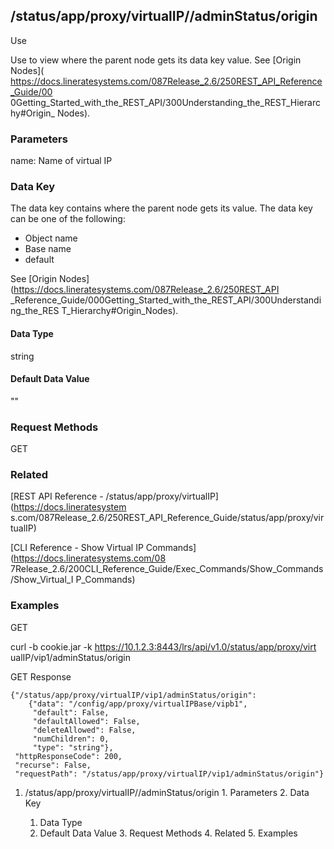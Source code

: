 ## /status/app/proxy/virtualIP/<name>/adminStatus/origin

Use

Use to view where the parent node gets its data key value. See [Origin Nodes](
https://docs.lineratesystems.com/087Release_2.6/250REST_API_Reference_Guide/00
0Getting_Started_with_the_REST_API/300Understanding_the_REST_Hierarchy#Origin_
Nodes).

### Parameters

name: Name of virtual IP

### Data Key

The data key contains where the parent node gets its value. The data key can
be one of the following:

  * Object name
  * Base name
  * default

See [Origin Nodes](https://docs.lineratesystems.com/087Release_2.6/250REST_API
_Reference_Guide/000Getting_Started_with_the_REST_API/300Understanding_the_RES
T_Hierarchy#Origin_Nodes).

#### Data Type

string

#### Default Data Value

""

### Request Methods

GET

### Related

[REST API Reference - /status/app/proxy/virtualIP](https://docs.lineratesystem
s.com/087Release_2.6/250REST_API_Reference_Guide/status/app/proxy/virtualIP)

[CLI Reference - Show Virtual IP Commands](https://docs.lineratesystems.com/08
7Release_2.6/200CLI_Reference_Guide/Exec_Commands/Show_Commands/Show_Virtual_I
P_Commands)

### Examples

GET

curl -b cookie.jar -k https://10.1.2.3:8443/lrs/api/v1.0/status/app/proxy/virt
ualIP/vip1/adminStatus/origin

GET Response

    
    {"/status/app/proxy/virtualIP/vip1/adminStatus/origin": 
        {"data": "/config/app/proxy/virtualIPBase/vipb1",
         "default": False,
         "defaultAllowed": False,
         "deleteAllowed": False,
         "numChildren": 0,
         "type": "string"},
     "httpResponseCode": 200,
     "recurse": False,
     "requestPath": "/status/app/proxy/virtualIP/vip1/adminStatus/origin"}
    

  1. /status/app/proxy/virtualIP/<name>/adminStatus/origin
    1. Parameters
    2. Data Key
      1. Data Type
      2. Default Data Value
    3. Request Methods
    4. Related
    5. Examples

